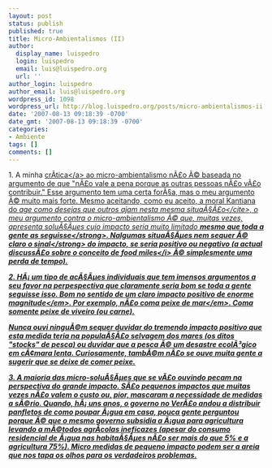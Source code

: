 ```yaml
---
layout: post
status: publish
published: true
title: Micro-Ambientalismos (II)
author:
  display_name: luispedro
  login: luispedro
  email: luis@luispedro.org
  url: ''
author_login: luispedro
author_email: luis@luispedro.org
wordpress_id: 1098
wordpress_url: http://blog.luispedro.org/posts/micro-ambientalismos-ii
date: '2007-08-13 09:18:39 -0700'
date_gmt: '2007-08-13 09:18:39 -0700'
categories:
- Ambiente
tags: []
comments: []
---
```

<p>1. A minha <a href="http:&#47;&#47;blog.luispedro.org&#47;posts&#47;micro-ambientalismo">cr&Atilde;&shy;tica<&#47;a> ao micro-ambientalismo n&Atilde;&pound;o &Atilde;&copy; baseada no argumento de que "n&Atilde;&pound;o vale a pena porque as outras pessoas n&Atilde;&pound;o v&Atilde;&pound;o contribuir." Esse argumento tem uma certa for&Atilde;&sect;a, mas o meu argumento &Atilde;&copy; muito mais forte. Mesmo aceitando, como eu aceito, a moral Kantiana do <cite>age como desejas que outros ajam nesta mesma situa&Atilde;&sect;&Atilde;&pound;o<&#47;cite>, o meu argumento contra o micro-ambientalismo &Atilde;&copy; que, muitas vezes, apresenta solu&Atilde;&sect;&Atilde;&micro;es cujo impacto seria muito limitado <strong>mesmo que toda a gente as seguisse<&#47;strong>. Nalgumas situa&Atilde;&sect;&Atilde;&micro;es nem sequer &Atilde;&copy; claro <strong>o sinal<&#47;strong> do impacto, se seria positivo ou negativo (a actual discuss&Atilde;&pound;o sobre o conceito de <i>food miles<&#47;i> &Atilde;&copy; simplesmente uma perda de tempo).</p>
<p>2. H&Atilde;&iexcl; um tipo de ac&Atilde;&sect;&Atilde;&micro;es individuais que tem imensos argumentos a seu favor na perpespectiva que claramente seria bom se toda a gente seguisse isso. Bom no sentido de <em>um claro impacto positivo de enorme magnitude<&#47;em>. Por exemplo, <em>n&Atilde;&pound;o coma peixe de mar<&#47;em>. Coma somente peixe de viveiro (ou carne).</p>
<p>Nunca ouvi ningu&Atilde;&copy;m sequer duvidar do tremendo impacto positivo que esta medida teria na popula&Atilde;&sect;&Atilde;&pound;o selvagem dos mares (os ditos "stocks" de pesca) ou duvidar que a pesca &Atilde;&copy; um desastre ecol&Atilde;&sup3;gico em c&Atilde;&cent;mara lenta. Curiosamente, tamb&Atilde;&copy;m n&Atilde;&pound;o se ouve muita gente a sugerir que se deixe de comer peixe.</p>
<p>3. A maioria das micro-solu&Atilde;&sect;&Atilde;&micro;es que se v&Atilde;&pound;o ouvindo pecam na perspectiva do grande impacto. S&Atilde;&pound;o pequenos impactos que muitas vezes n&Atilde;&pound;o valem o custo ou, pior, mascaram a necessidade de medidas a s&Atilde;&copy;rio. Quando, h&Atilde;&iexcl; uns anos, o governo no Ver&Atilde;&pound;o andou a distribuir panfletos de como poupar &Atilde;&iexcl;gua em casa, pouca gente perguntou porque &Atilde;&copy; que o mesmo governo subsidia a &Atilde;&iexcl;gua para agricultura levando a m&Atilde;&copy;todos agr&Atilde;&shy;colas ineficazes (apesar do consumo residencial de &Atilde;&iexcl;gua nas habita&Atilde;&sect;&Atilde;&micro;es n&Atilde;&pound;o ser mais do que 5% e a agricultura 75%). Micro medidas de pequeno impacto podem ser a areia que nos tapa os olhos para os verdadeiros problemas.</p>
